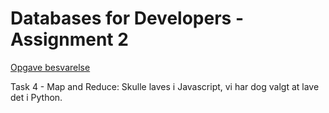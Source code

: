 # Databases for Developers - Assignment 2

[Opgave besvarelse](https://github.com/amalielandt/Assignment2/blob/main/Assignment%202.ipynb) 

Task 4 - Map and Reduce: Skulle laves i Javascript, vi har dog valgt at lave det i Python.

